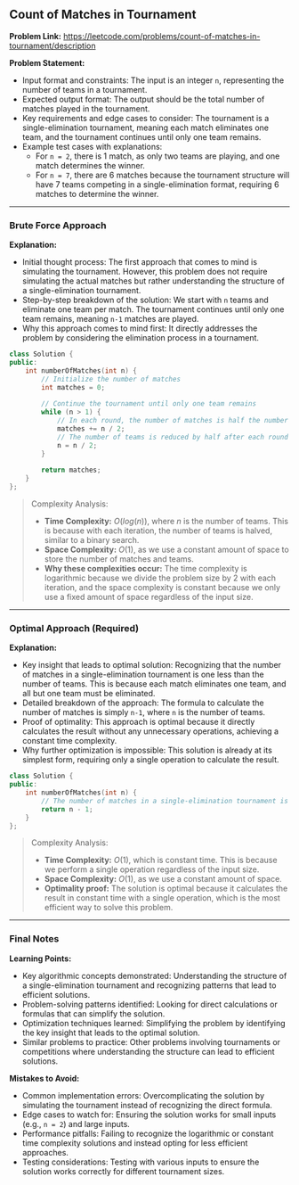 ## Count of Matches in Tournament

**Problem Link:** https://leetcode.com/problems/count-of-matches-in-tournament/description

**Problem Statement:**
- Input format and constraints: The input is an integer `n`, representing the number of teams in a tournament.
- Expected output format: The output should be the total number of matches played in the tournament.
- Key requirements and edge cases to consider: The tournament is a single-elimination tournament, meaning each match eliminates one team, and the tournament continues until only one team remains.
- Example test cases with explanations: 
    - For `n = 2`, there is 1 match, as only two teams are playing, and one match determines the winner.
    - For `n = 7`, there are 6 matches because the tournament structure will have 7 teams competing in a single-elimination format, requiring 6 matches to determine the winner.

---

### Brute Force Approach

**Explanation:**
- Initial thought process: The first approach that comes to mind is simulating the tournament. However, this problem does not require simulating the actual matches but rather understanding the structure of a single-elimination tournament.
- Step-by-step breakdown of the solution: We start with `n` teams and eliminate one team per match. The tournament continues until only one team remains, meaning `n-1` matches are played.
- Why this approach comes to mind first: It directly addresses the problem by considering the elimination process in a tournament.

```cpp
class Solution {
public:
    int numberOfMatches(int n) {
        // Initialize the number of matches
        int matches = 0;
        
        // Continue the tournament until only one team remains
        while (n > 1) {
            // In each round, the number of matches is half the number of teams
            matches += n / 2;
            // The number of teams is reduced by half after each round
            n = n / 2;
        }
        
        return matches;
    }
};
```

> Complexity Analysis:
> - **Time Complexity:** $O(log(n))$, where $n$ is the number of teams. This is because with each iteration, the number of teams is halved, similar to a binary search.
> - **Space Complexity:** $O(1)$, as we use a constant amount of space to store the number of matches and teams.
> - **Why these complexities occur:** The time complexity is logarithmic because we divide the problem size by 2 with each iteration, and the space complexity is constant because we only use a fixed amount of space regardless of the input size.

---

### Optimal Approach (Required)

**Explanation:**
- Key insight that leads to optimal solution: Recognizing that the number of matches in a single-elimination tournament is one less than the number of teams. This is because each match eliminates one team, and all but one team must be eliminated.
- Detailed breakdown of the approach: The formula to calculate the number of matches is simply `n-1`, where `n` is the number of teams.
- Proof of optimality: This approach is optimal because it directly calculates the result without any unnecessary operations, achieving a constant time complexity.
- Why further optimization is impossible: This solution is already at its simplest form, requiring only a single operation to calculate the result.

```cpp
class Solution {
public:
    int numberOfMatches(int n) {
        // The number of matches in a single-elimination tournament is n-1
        return n - 1;
    }
};
```

> Complexity Analysis:
> - **Time Complexity:** $O(1)$, which is constant time. This is because we perform a single operation regardless of the input size.
> - **Space Complexity:** $O(1)$, as we use a constant amount of space.
> - **Optimality proof:** The solution is optimal because it calculates the result in constant time with a single operation, which is the most efficient way to solve this problem.

---

### Final Notes

**Learning Points:**
- Key algorithmic concepts demonstrated: Understanding the structure of a single-elimination tournament and recognizing patterns that lead to efficient solutions.
- Problem-solving patterns identified: Looking for direct calculations or formulas that can simplify the solution.
- Optimization techniques learned: Simplifying the problem by identifying the key insight that leads to the optimal solution.
- Similar problems to practice: Other problems involving tournaments or competitions where understanding the structure can lead to efficient solutions.

**Mistakes to Avoid:**
- Common implementation errors: Overcomplicating the solution by simulating the tournament instead of recognizing the direct formula.
- Edge cases to watch for: Ensuring the solution works for small inputs (e.g., `n = 2`) and large inputs.
- Performance pitfalls: Failing to recognize the logarithmic or constant time complexity solutions and instead opting for less efficient approaches.
- Testing considerations: Testing with various inputs to ensure the solution works correctly for different tournament sizes.